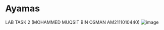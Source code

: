 # Ayamas
LAB TASK 2 (MOHAMMED MUQSIT BIN OSMAN AM2111010440)
![image](https://user-images.githubusercontent.com/90133205/215697626-f0c12fb9-e53a-4569-92f8-674ef69e414c.png)
 
